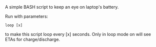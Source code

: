 

A simple BASH script to keep an eye on laptop's battery.

Run with parameters: 

    loop [x] 

to make this script loop every [x] seconds. 
Only in loop mode on will see ETAs for charge/discharge.
